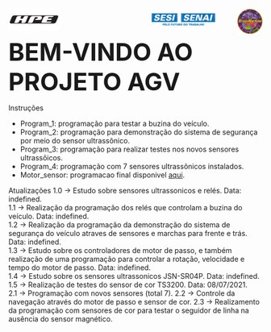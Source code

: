 <img src="Imagens\Logos\HPE.png" align="center"
     width=20%
     height=20%>
 <span>&emsp;&emsp;&emsp;&emsp;&emsp;&emsp;&emsp;&emsp;&emsp;&emsp;&emsp;&emsp;&ensp;
<img src="Imagens\Logos\marca SESI SENAI_azul.png" align="center"
     width=25%
     height=25%>
     <span>&emsp;
<img src="Imagens\Logos\BRAINMACHINE.png" align="right"
     width=10%
     height=10%>
<br/> 
<p>
<font size="15">
<b>BEM-VINDO AO PROJETO AGV</b>
</font>
</p>


Instruções
- Program_1: programação para testar a buzina do veículo.
- Program_2: programação para demonstração do sistema de segurança por meio do sensor ultrassônico.
- Program_3: programação para realizar testes nos novos sensores ultrassôicos.
- Program_4: programação com 7 sensores ultrassônicos instalados.
- Motor_sensor: programacao final disponivel [aqui](https://github.com/GustavoBorges13/AGV/blob/main/Programa%C3%A7%C3%B5es/Motor_Sensor/Motor_Sensor.ino).

Atualizações
1.0 -> Estudo sobre sensores ultrassonicos e relés. Data: indefined. <br/> 
1.1 -> Realização da programação dos relés que controlam a buzina do veículo. Data: indefined. <br/> 
1.2 -> Realização da programação da demonstração do sistema de segurança do veículo atraves de sensores e marchas para frente e trás. Data: indefined. <br/> 
1.3 -> Estudo sobre os controladores de motor de passo, e também realização de uma programação para controlar a rotação, velocidade e tempo do motor de passo. Data: indefined. <br/> 
1.4 -> Estudo sobre os sensores ultrassonicos JSN-SR04P. Data: indefined. <br/> 
1.5 -> Realização de testes do sensor de cor TS3200. Data: 08/07/2021. <br/> 
2.1 -> Programação com novos sensores (total 7).
2.2 -> Controle da navegação através do motor de passo e sensor de cor.
2.3 -> Realizamento da programação com sensores de cor para testar o seguidor de linha na ausência do sensor magnético.
